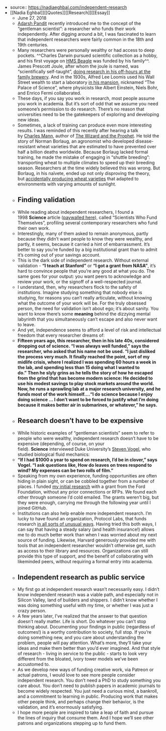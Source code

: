 - source:: https://nadiaeghbal.com/independent-research
- [[Nadia Eghbal]][[Quotes]][[Research]][[Essay]]
    - June 27, 2018
    - [Adarsh Pandit](https://twitter.com/adarshp) recently introduced me to the concept of the “gentleman scientist”: a researcher who funds their work independently. After digging around a bit, I was fascinated to learn that independent researchers were fairly common in the 18th and 19th centuries.
    - Many researchers were personally wealthy or had access to deep pockets. ^^Charles Darwin pursued scientific collection as a hobby, and his first voyage on [HMS Beagle](https://en.wikipedia.org/wiki/Charles_Darwin#Survey_voyage_on_HMS_Beagle) was funded by his family^^. James Prescott Joule, after whom the joule is named, was “scientifically self-taught”, [doing research in his off-hours at the family brewery](https://books.google.com/books?id=i0XbtpXmcUsC&lpg=PA144&ots=bf4yeXsp0f&d&pg=PA144#v=onepage&q&f=false). And in the 1930s, Alfred Lee Loomis used his Wall Street wealth to start a laboratory [in his mansion](https://en.wikipedia.org/wiki/Alfred_Lee_Loomis#Laboratory_at_Tuxedo_Park), nicknamed “The Palace of Science”, where physicists like Albert Einstein, Niels Bohr, and Enrico Fermi collaborated.
    - These days, if you say you work in research, most people assume you work in academia. But it’s sort of odd that we assume you need someone’s permission to do research. There’s no reason that universities need to be the gatekeepers of exploring and developing new ideas.
    - Sometimes, a lack of training can produce even more interesting results. I was reminded of this recently after hearing a talk by [Charles Mann](https://twitter.com/CharlesCMann), author of [The Wizard and the Prophet](https://www.amazon.com/Wizard-Prophet-Remarkable-Scientists-Tomorrows/dp/0307961699). He told the story of Norman Borlaug, an agronomist who developed disease-resistant wheat varieties that are estimated to have prevented over half a billion deaths worldwide. Because Borlaug lacked formal training, he made the mistake of engaging in “shuttle breeding”: transporting wheat to multiple climates to speed up their breeding season. Researchers at the time widely believed this was wrong. But Borlaug, in his naïvete, ended up not only disproving the theory, but [accidentally producing wheat varieties](https://en.wikipedia.org/wiki/Norman_Borlaug#Double_wheat_season) that adapted to environments with varying amounts of sunlight.
    - ## Finding validation
    - While reading about independent researchers, I found a 1998 __Science__ article ([paywalled here](http://science.sciencemag.org/content/279/5348/178.summary)), called “Scientists Who Fund Themselves”, profiling several contemporary researchers who fund their own work.
    - Interestingly, many of them asked to remain anonymous, partly because they didn’t want people to know they were wealthy, and partly, it seems, because it carried a hint of embarrassment. It’s better to say you’re funded by a big institutional grant than to admit it’s coming out of your savings account.
    - This is the dark side of independent research. Without external validation - __“I teach at Stanford”__ or __“I got a grant from NASA”__, it’s hard to convince people that you’re any good at what you do. The same goes for your output: you want peers to acknowledge and review your work, or the signoff of a well-respected journal.
    - I understand, then, why researchers flock to the safety of institutions. Imagine studying something that nobody else is studying, for reasons you can’t really articulate, without knowing what the outcome of your work will be. For the truly obsessed person, the need for validation isn’t about ego; it’s about sanity. You want to know there’s some __meaning__ behind the dizzying mental labyrinth that you simultaneously can’t escape and also never want to leave.
    - And yet, independence seems to afford a level of risk and intellectual freedom that every researcher dreams of:
    - __Fifteen years ago, this researcher, then in his late 40s, considered dropping out of science. “I was always well funded,” says the researcher, who asked that his name not be used. “I just disliked the process very much. It finally reached the point, sort of my midlife crisis, where **I realized I was spending 60 hours a week in the lab, and spending less than 15 doing what I wanted to do.”** Then he slyly grins as he tells the story of how he escaped from the grind that has become modern science: He decided to use his modest savings to play stock markets around the world. Now, he runs a sprawling lab at a major research university, and he funds most of the work himself….**“I do science because I enjoy doing science … I don’t want to be forced to justify what I’m doing because it makes better air in submarines, or whatever,” he says.**__
    - ## Research doesn’t have to be expensive
    - While historic examples of “gentleman scientists” seem to refer to people who were wealthy, independent research doesn’t have to be expensive (depending, of course, on your field). __Science__ interviewed Duke University’s [Steven Vogel](https://en.wikipedia.org/wiki/Steven_Vogel), who studied biological fluid mechanics:
    - __“If I had $1000 a year to spend on research, I’d be in clover,” says Vogel. “I ask questions like, How do leaves on trees respond to wind? My expenses can be two rolls of film.”__
    - Speaking from my own experience, funding opportunities are often hiding in plain sight, or can be cobbled together from a number of places. I funded [my initial research](https://nadiaeghbal.com/oss) with a grant from the Ford Foundation, without any prior connections or RFPs. We found each other through someone I’d cold emailed. The grants weren’t big, but they were enough, carrying me through the following year until I joined GitHub.
    - Institutions can also help enable more independent research. I’m lucky to have found an organization, Protocol Labs, that funds research [in all sorts of unusual ways](https://protocol.ai/blog/ann-research-rfp/). Having tried this both ways, I can say that having a steady salary (and health insurance!) allows me to do much better work than when I was worried about my next source of funding. Likewise, Harvard generously provided me with tools that an independent researcher wouldn’t otherwise get, such as access to their library and resources. Organizations can still provide this type of support, and the benefit of collaborating with likeminded peers, without requiring a formal entry into academia.
    - ## Independent research as public service
    - My first go at independent research wasn’t necessarily easy. I didn’t know independent research was a viable path, and especially not in Silicon Valley, land of builders and shippers. I didn’t know whether I was doing something useful with my time, or whether I was just a crazy person.
    - A few years later, I’ve realized that the answer to that question doesn’t really matter. Life is short. Do whatever you can’t stop thinking about. Documenting your findings in public (regardless of outcomes!) is a worthy contribution to society, full stop. If you’re doing something new, and you care about understanding the problem, people will pay attention. What’s more, they’ll take your ideas and make them better than you’d ever imagined. And that style of research - living in service to the public - starts to look very different from the bloated, ivory tower models we’ve been accustomed to.
    - As we develop new ways of funding creative work, via Patreon or actual patrons, I would love to see more people consider independent research. You don’t need a PhD to study something you care about. You don’t need to publish papers in academic journals to become widely respected. You just need a curious mind, a bankroll, and a commitment to learning in public. Producing work that makes other people think, and perhaps change their behavior, is the validation, and it’s enormously satisfying.
    - I hope more people are inspired to take a leap of faith and pursue the lines of inquiry that consume them. And I hope we’ll see other patrons and organizations stepping up to fund them.
